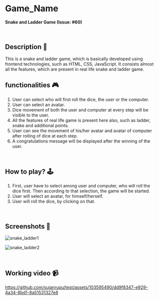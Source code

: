 # **Game_Name** 

**Snake and Ladder Game (Issue: #60)**

<br>

## **Description 📃**
This is a snake and ladder game, which is basically developed using frontend technologies, such as HTML, CSS, JavaScript. It consists almost all the features, which are present in real life snake and ladder game.


## **functionalities 🎮**
1. User can select who will first roll the dice, the user or the computer.
2. User can select an avatar.
3. Dice movement of both the user and computer at every step will be visible to the user.
4. All the features of real life game is present here also, such as ladder, snake and additional points.
5. User can see the movement of his/her avatar and avatar of computer after rolling of dice at each step.
6. A congratulations message will be displayed after the winning of the user.
<br>

## **How to play? 🕹️**
1. First, user have to select among user and computer, who will roll the dice first. Then according to that selection, the game will be started.
2.  User will select an avatar, for himself/herself.
3.  User will roll the dice, by clicking on that.

<br>

## **Screenshots 📸**

![snake_ladder1](https://github.com/sujanrupu/test/assets/103595490/33752869-cedc-4e76-b99c-bb4abd7ad662)

![snake_ladder2](https://github.com/sujanrupu/test/assets/103595490/5d788793-7f7d-4405-ab72-641e6f36e546)

<br>

## **Working video 📹**


https://github.com/sujanrupu/test/assets/103595490/dd9f8347-e929-4a34-8bd1-8a51531327e8
